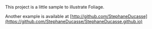 This project is a little sample to illustrate Foliage.


Another example is available at [http://github.com/StephaneDucasse](https://github.com/StephaneDucasse/StephaneDucasse.github.io)
